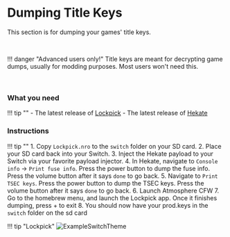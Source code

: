 # Dumping Title Keys
This section is for dumping your games' title keys.

&nbsp;

!!! danger "Advanced users only!"
	Title keys are meant for decrypting game dumps, usually for modding purposes. Most users won't need this.

&nbsp;

### What you need

!!! tip ""
	- The latest release of [Lockpick](https://github.com/shchmue/Lockpick/releases)
	- The latest release of [Hekate](https://github.com/CTCaer/hekate/releases)

### Instructions

!!! tip ""
	1. Copy `Lockpick.nro` to the `switch` folder on your SD card.
	2. Place your SD card back into your Switch.
	3. Inject the Hekate payload to your Switch via your favorite payload injector.
	4. In Hekate, navigate to `Console info` -> `Print fuse info`. Press the power button to dump the fuse info. Press the volume button after it says `done` to go back.
	5. Navigate to `Print TSEC keys`. Press the power button to dump the TSEC keys. Press the volume button after it says `done` to go back.
	6. Launch Atmosphere CFW
	7. Go to the homebrew menu, and launch the Lockpick app. Once it finishes dumping, press + to exit
	8. You should now have your prod.keys in the `switch` folder on the sd card

!!! tip "Lockpick"
	![ExampleSwitchTheme](../extras/img/backup_keys.jpg)